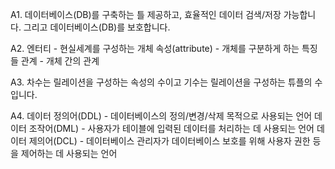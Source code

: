 A1. 
데이터베이스(DB)를 구축하는 틀 제공하고, 효율적인 데이터 검색/저장 가능합니다. 그리고 데이터베이스(DB)를 보호합니다.


A2.
엔터티 - 현실세계를 구성하는 개체
속성(attribute) - 개체를 구분하게 하는 특징들
관계 - 개체 간의 관계


A3.
차수는 릴레이션을 구성하는 속성의 수이고 기수는 릴레이션을 구성하는 튜플의 수입니다. 


A4.
데이터 정의어(DDL) - 데이터베이스의 정의/변경/삭제 목적으로 사용되는 언어
데이터 조작어(DML) - 사용자가 테이블에 입력된 데이터를 처리하는 데 사용되는 언어
데이터 제의어(DCL) - 데이터베이스 관리자가 데이터베이스 보호를 위해 사용자 권한 등을 제어하는 데 사용되는 언어
